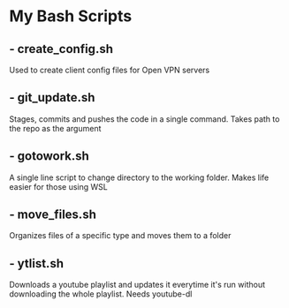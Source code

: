 # My Bash Scripts

## - create_config.sh
Used to create client config files for Open VPN servers

## - git_update.sh
Stages, commits and pushes the code in a single command. Takes path to the repo as the argument

## - gotowork.sh
A single line script to change directory to the working folder. Makes life easier for those using WSL

## - move_files.sh
Organizes files of a specific type and moves them to a folder

## - ytlist.sh
Downloads a youtube playlist and updates it everytime it's run without downloading the whole playlist.
Needs youtube-dl